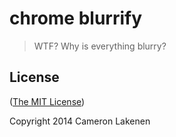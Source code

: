 # chrome blurrify

> WTF? Why is everything blurry?


## License

([The MIT License](LICENSE))

Copyright 2014 Cameron Lakenen
